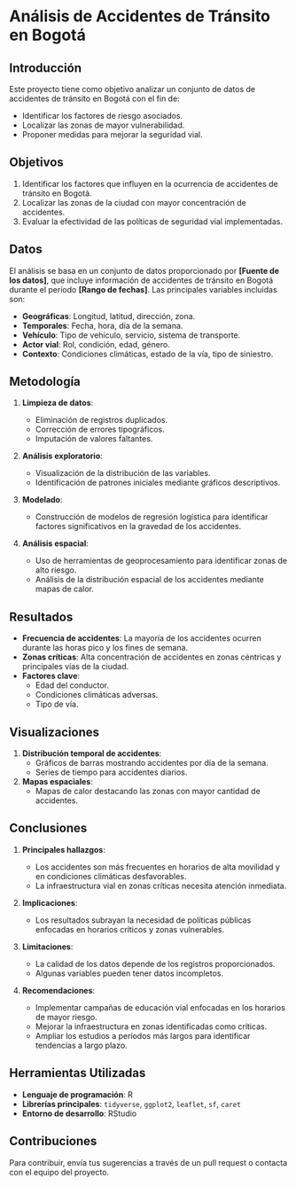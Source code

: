 # Análisis de Accidentes de Tránsito en Bogotá

## Introducción
Este proyecto tiene como objetivo analizar un conjunto de datos de accidentes de tránsito en Bogotá con el fin de:
- Identificar los factores de riesgo asociados.
- Localizar las zonas de mayor vulnerabilidad.
- Proponer medidas para mejorar la seguridad vial.

## Objetivos
1. Identificar los factores que influyen en la ocurrencia de accidentes de tránsito en Bogotá.
2. Localizar las zonas de la ciudad con mayor concentración de accidentes.
3. Evaluar la efectividad de las políticas de seguridad vial implementadas.

## Datos
El análisis se basa en un conjunto de datos proporcionado por **[Fuente de los datos]**, que incluye información de accidentes de tránsito en Bogotá durante el período **[Rango de fechas]**. Las principales variables incluidas son:

- **Geográficas**: Longitud, latitud, dirección, zona.
- **Temporales**: Fecha, hora, día de la semana.
- **Vehículo**: Tipo de vehículo, servicio, sistema de transporte.
- **Actor vial**: Rol, condición, edad, género.
- **Contexto**: Condiciones climáticas, estado de la vía, tipo de siniestro.

## Metodología
1. **Limpieza de datos**:
   - Eliminación de registros duplicados.
   - Corrección de errores tipográficos.
   - Imputación de valores faltantes.

2. **Análisis exploratorio**:
   - Visualización de la distribución de las variables.
   - Identificación de patrones iniciales mediante gráficos descriptivos.

3. **Modelado**:
   - Construcción de modelos de regresión logística para identificar factores significativos en la gravedad de los accidentes.

4. **Análisis espacial**:
   - Uso de herramientas de geoprocesamiento para identificar zonas de alto riesgo.
   - Análisis de la distribución espacial de los accidentes mediante mapas de calor.

## Resultados
- **Frecuencia de accidentes**: La mayoría de los accidentes ocurren durante las horas pico y los fines de semana.
- **Zonas críticas**: Alta concentración de accidentes en zonas céntricas y principales vías de la ciudad.
- **Factores clave**:
  - Edad del conductor.
  - Condiciones climáticas adversas.
  - Tipo de vía.

## Visualizaciones
1. **Distribución temporal de accidentes**:
   - Gráficos de barras mostrando accidentes por día de la semana.
   - Series de tiempo para accidentes diarios.
2. **Mapas espaciales**:
   - Mapas de calor destacando las zonas con mayor cantidad de accidentes.

## Conclusiones
1. **Principales hallazgos**:
   - Los accidentes son más frecuentes en horarios de alta movilidad y en condiciones climáticas desfavorables.
   - La infraestructura vial en zonas críticas necesita atención inmediata.

2. **Implicaciones**:
   - Los resultados subrayan la necesidad de políticas públicas enfocadas en horarios críticos y zonas vulnerables.

3. **Limitaciones**:
   - La calidad de los datos depende de los registros proporcionados.
   - Algunas variables pueden tener datos incompletos.

4. **Recomendaciones**:
   - Implementar campañas de educación vial enfocadas en los horarios de mayor riesgo.
   - Mejorar la infraestructura en zonas identificadas como críticas.
   - Ampliar los estudios a períodos más largos para identificar tendencias a largo plazo.

## Herramientas Utilizadas
- **Lenguaje de programación**: R
- **Librerías principales**: `tidyverse`, `ggplot2`, `leaflet`, `sf`, `caret`
- **Entorno de desarrollo**: RStudio

## Contribuciones
Para contribuir, envía tus sugerencias a través de un pull request o contacta con el equipo del proyecto.
